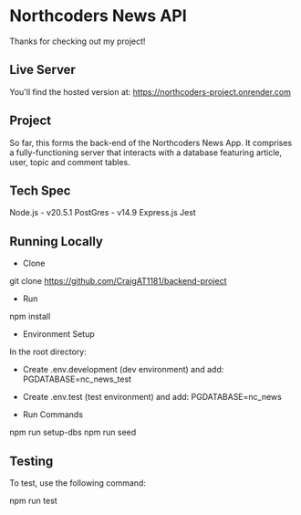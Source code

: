 # Northcoders News API

Thanks for checking out my project!

## Live Server

You'll find the hosted version at:
https://northcoders-project.onrender.com

## Project

So far, this forms the back-end of the Northcoders News App. It comprises a fully-functioning server that interacts with a database featuring article, user, topic and comment tables.

## Tech Spec

Node.js - v20.5.1
PostGres - v14.9
Express.js
Jest

## Running Locally

- Clone

git clone https://github.com/CraigAT1181/backend-project

- Run

npm install

- Environment Setup

In the root directory:

- Create .env.development (dev environment)
  and add: PGDATABASE=nc_news_test

- Create .env.test (test environment)
  and add: PGDATABASE=nc_news

* Run Commands

npm run setup-dbs
npm run seed

## Testing

To test, use the following command:

npm run test
